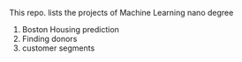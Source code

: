 This repo. lists the projects of Machine Learning nano degree

1. Boston Housing prediction  
2. Finding donors  
3. customer segments
